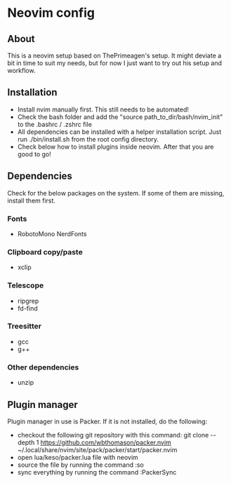 # Neovim config

## About

This is a neovim setup based on ThePrimeagen's setup. It might deviate a bit in time to suit my needs, but for now I just want to try out his setup and workflow.

## Installation
- Install nvim manually first. This still needs to be automated!
- Check the bash folder and add the "source path_to_dir/bash/nvim_init" to the .bashrc / .zshrc file
- All dependencies can be installed with a helper installation script. Just run ./bin/install.sh from the root config directory.
- Check below how to install plugins inside neovim. After that you are good to go!

## Dependencies

Check for the below packages on the system. If some of them are missing, install them first.

### Fonts
- RobotoMono NerdFonts

### Clipboard copy/paste
- xclip

### Telescope
- ripgrep
- fd-find

### Treesitter
- gcc
- g++

### Other dependencies
- unzip


## Plugin manager

Plugin manager in use is Packer. If it is not installed, do the following:
- checkout the following git repository with this command: git clone --depth 1 https://github.com/wbthomason/packer.nvim ~/.local/share/nvim/site/pack/packer/start/packer.nvim
- open lua/keso/packer.lua file with neovim
- source the file by running the command :so
- sync everything by running the command :PackerSync
